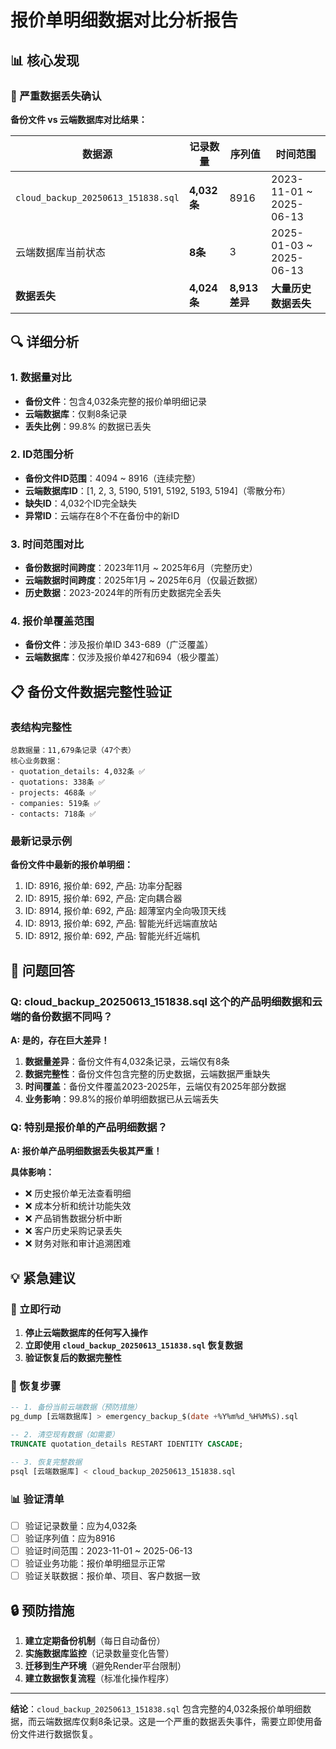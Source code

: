# 报价单明细数据对比分析报告

## 📊 核心发现

### 🚨 严重数据丢失确认

**备份文件 vs 云端数据库对比结果：**

| 数据源 | 记录数量 | 序列值 | 时间范围 |
|--------|----------|--------|----------|
| `cloud_backup_20250613_151838.sql` | **4,032条** | 8916 | 2023-11-01 ~ 2025-06-13 |
| 云端数据库当前状态 | **8条** | 3 | 2025-01-03 ~ 2025-06-13 |
| **数据丢失** | **4,024条** | **8,913差异** | **大量历史数据丢失** |

## 🔍 详细分析

### 1. 数据量对比
- **备份文件**：包含4,032条完整的报价单明细记录
- **云端数据库**：仅剩8条记录
- **丢失比例**：99.8% 的数据已丢失

### 2. ID范围分析
- **备份文件ID范围**：4094 ~ 8916（连续完整）
- **云端数据库ID**：[1, 2, 3, 5190, 5191, 5192, 5193, 5194]（零散分布）
- **缺失ID**：4,032个ID完全缺失
- **异常ID**：云端存在8个不在备份中的新ID

### 3. 时间范围对比
- **备份数据时间跨度**：2023年11月 ~ 2025年6月（完整历史）
- **云端数据时间跨度**：2025年1月 ~ 2025年6月（仅最近数据）
- **历史数据**：2023-2024年的所有历史数据完全丢失

### 4. 报价单覆盖范围
- **备份文件**：涉及报价单ID 343-689（广泛覆盖）
- **云端数据库**：仅涉及报价单427和694（极少覆盖）

## 📋 备份文件数据完整性验证

### 表结构完整性
```
总数据量：11,679条记录（47个表）
核心业务数据：
- quotation_details: 4,032条 ✅
- quotations: 338条 ✅
- projects: 468条 ✅
- companies: 519条 ✅
- contacts: 718条 ✅
```

### 最新记录示例
**备份文件中最新的报价单明细：**
1. ID: 8916, 报价单: 692, 产品: 功率分配器
2. ID: 8915, 报价单: 692, 产品: 定向耦合器
3. ID: 8914, 报价单: 692, 产品: 超薄室内全向吸顶天线
4. ID: 8913, 报价单: 692, 产品: 智能光纤远端直放站
5. ID: 8912, 报价单: 692, 产品: 智能光纤近端机

## 🎯 问题回答

### Q: cloud_backup_20250613_151838.sql 这个的产品明细数据和云端的备份数据不同吗？

**A: 是的，存在巨大差异！**

1. **数据量差异**：备份文件有4,032条记录，云端仅有8条
2. **数据完整性**：备份文件包含完整的历史数据，云端数据严重缺失
3. **时间覆盖**：备份文件覆盖2023-2025年，云端仅有2025年部分数据
4. **业务影响**：99.8%的报价单明细数据已从云端丢失

### Q: 特别是报价单的产品明细数据？

**A: 报价单产品明细数据丢失极其严重！**

**具体影响：**
- ❌ 历史报价单无法查看明细
- ❌ 成本分析和统计功能失效
- ❌ 产品销售数据分析中断
- ❌ 客户历史采购记录丢失
- ❌ 财务对账和审计追溯困难

## 💡 紧急建议

### 🚨 立即行动
1. **停止云端数据库的任何写入操作**
2. **立即使用 `cloud_backup_20250613_151838.sql` 恢复数据**
3. **验证恢复后的数据完整性**

### 🔧 恢复步骤
```sql
-- 1. 备份当前云端数据（预防措施）
pg_dump [云端数据库] > emergency_backup_$(date +%Y%m%d_%H%M%S).sql

-- 2. 清空现有数据（如需要）
TRUNCATE quotation_details RESTART IDENTITY CASCADE;

-- 3. 恢复完整数据
psql [云端数据库] < cloud_backup_20250613_151838.sql
```

### 📊 验证清单
- [ ] 验证记录数量：应为4,032条
- [ ] 验证序列值：应为8916
- [ ] 验证时间范围：2023-11-01 ~ 2025-06-13
- [ ] 验证业务功能：报价单明细显示正常
- [ ] 验证关联数据：报价单、项目、客户数据一致

## 🔒 预防措施

1. **建立定期备份机制**（每日自动备份）
2. **实施数据库监控**（记录数量变化告警）
3. **迁移到生产环境**（避免Render平台限制）
4. **建立数据恢复流程**（标准化操作程序）

---

**结论**：`cloud_backup_20250613_151838.sql` 包含完整的4,032条报价单明细数据，而云端数据库仅剩8条记录。这是一个严重的数据丢失事件，需要立即使用备份文件进行数据恢复。 
